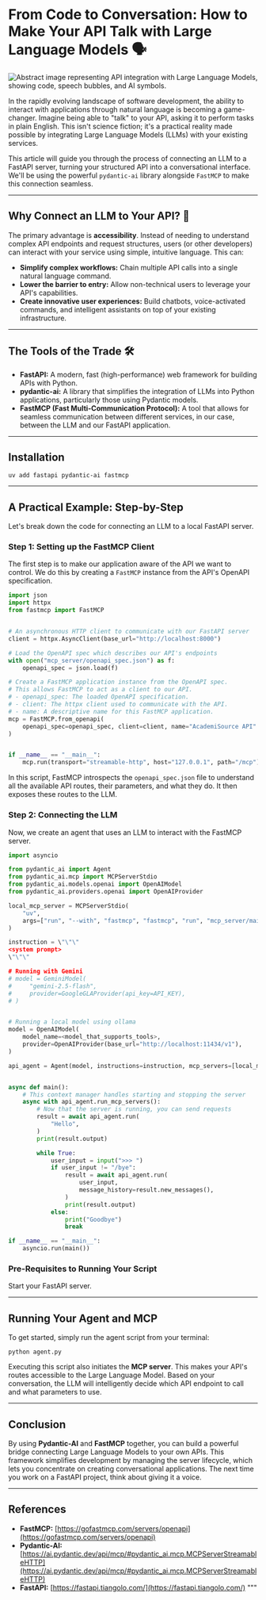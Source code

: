 # From Code to Conversation: How to Make Your API Talk with Large Language Models 🗣️

![Abstract image representing API integration with Large Language Models, showing code, speech bubbles, and AI symbols.](https://placehold.co/1200x675/1a202c/63b3ed?text=API+and+LLM+Integration)

In the rapidly evolving landscape of software development, the ability to interact with applications through natural language is becoming a game-changer. Imagine being able to "talk" to your API, asking it to perform tasks in plain English. This isn't science fiction; it's a practical reality made possible by integrating Large Language Models (LLMs) with your existing services.

This article will guide you through the process of connecting an LLM to a FastAPI server, turning your structured API into a conversational interface. We'll be using the powerful `pydantic-ai` library alongside `FastMCP` to make this connection seamless.

---

## Why Connect an LLM to Your API? 🤔

The primary advantage is **accessibility**. Instead of needing to understand complex API endpoints and request structures, users (or other developers) can interact with your service using simple, intuitive language. This can:

* **Simplify complex workflows:** Chain multiple API calls into a single natural language command.
* **Lower the barrier to entry:** Allow non-technical users to leverage your API's capabilities.
* **Create innovative user experiences:** Build chatbots, voice-activated commands, and intelligent assistants on top of your existing infrastructure.

---

## The Tools of the Trade 🛠️

* **FastAPI:** A modern, fast (high-performance) web framework for building APIs with Python.
* **pydantic-ai:** A library that simplifies the integration of LLMs into Python applications, particularly those using Pydantic models.
* **FastMCP (Fast Multi-Communication Protocol):** A tool that allows for seamless communication between different services, in our case, between the LLM and our FastAPI application.

---

## Installation

```
uv add fastapi pydantic-ai fastmcp
```

---

## A Practical Example: Step-by-Step

Let's break down the code for connecting an LLM to a local FastAPI server.

### Step 1: Setting up the FastMCP Client

The first step is to make our application aware of the API we want to control. We do this by creating a `FastMCP` instance from the API's OpenAPI specification.

```python
import json
import httpx
from fastmcp import FastMCP


# An asynchronous HTTP client to communicate with our FastAPI server
client = httpx.AsyncClient(base_url="http://localhost:8000")

# Load the OpenAPI spec which describes our API's endpoints
with open("mcp_server/openapi_spec.json") as f:
    openapi_spec = json.load(f)

# Create a FastMCP application instance from the OpenAPI spec.
# This allows FastMCP to act as a client to our API.
# - openapi_spec: The loaded OpenAPI specification.
# - client: The httpx client used to communicate with the API.
# - name: A descriptive name for this FastMCP application.
mcp = FastMCP.from_openapi(
    openapi_spec=openapi_spec, client=client, name="AcademiSource API"
)


if __name__ == "__main__":
    mcp.run(transport="streamable-http", host="127.0.0.1", path="/mcp")
```

In this script, FastMCP introspects the `openapi_spec.json` file to understand all the available API routes, their parameters, and what they do. It then exposes these routes to the LLM.

### Step 2: Connecting the LLM

Now, we create an agent that uses an LLM to interact with the FastMCP server.

```python
import asyncio

from pydantic_ai import Agent
from pydantic_ai.mcp import MCPServerStdio
from pydantic_ai.models.openai import OpenAIModel
from pydantic_ai.providers.openai import OpenAIProvider

local_mcp_server = MCPServerStdio(
    "uv",
    args=["run", "--with", "fastmcp", "fastmcp", "run", "mcp_server/main.py"],
)

instruction = \"\"\"
<system prompt>
\"\"\"

# Running with Gemini
# model = GeminiModel(
#     "gemini-2.5-flash",
#     provider=GoogleGLAProvider(api_key=API_KEY),
# )


# Running a local model using ollama
model = OpenAIModel(
    model_name=<model_that_supports_tools>,
    provider=OpenAIProvider(base_url="http://localhost:11434/v1"),
)

api_agent = Agent(model, instructions=instruction, mcp_servers=[local_mcp_server])


async def main():
    # This context manager handles starting and stopping the server
    async with api_agent.run_mcp_servers():
        # Now that the server is running, you can send requests
        result = await api_agent.run(
            "Hello",
        )
        print(result.output)

        while True:
            user_input = input(">>> ")
            if user_input != "/bye":
                result = await api_agent.run(
                    user_input,
                    message_history=result.new_messages(),
                )
                print(result.output)
            else:
                print("Goodbye")
                break

if __name__ == "__main__":
    asyncio.run(main())
```

### Pre-Requisites to Running Your Script

Start your FastAPI server.

---

## Running Your Agent and MCP

To get started, simply run the agent script from your terminal:

`python agent.py`

Executing this script also initiates the **MCP server**. This makes your API's routes accessible to the Large Language Model. Based on your conversation, the LLM will intelligently decide which API endpoint to call and what parameters to use.

---

## Conclusion

By using **Pydantic-AI** and **FastMCP** together, you can build a powerful bridge connecting Large Language Models to your own APIs. This framework simplifies development by managing the server lifecycle, which lets you concentrate on creating conversational applications. The next time you work on a FastAPI project, think about giving it a voice.

---

## References

* **FastMCP:** [https://gofastmcp.com/servers/openapi](https://gofastmcp.com/servers/openapi)
* **Pydantic-AI:** [https://ai.pydantic.dev/api/mcp/#pydantic_ai.mcp.MCPServerStreamableHTTP](https://ai.pydantic.dev/api/mcp/#pydantic_ai.mcp.MCPServerStreamableHTTP)
* **FastAPI:** [https://fastapi.tiangolo.com/](https://fastapi.tiangolo.com/)
"""
